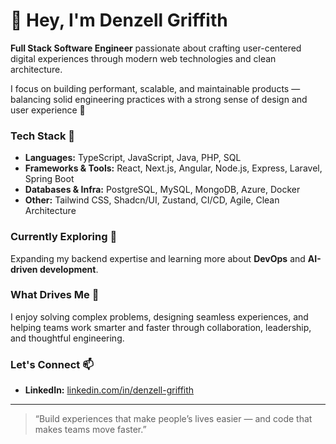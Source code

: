 # 👋 Hey, I'm Denzell Griffith

**Full Stack Software Engineer** passionate about crafting user-centered digital experiences through modern web technologies and clean architecture.

I focus on building performant, scalable, and maintainable products — balancing solid engineering practices with a strong sense of design and user experience 🚀

### Tech Stack 🧠
- **Languages:** TypeScript, JavaScript, Java, PHP, SQL  
- **Frameworks & Tools:** React, Next.js, Angular, Node.js, Express, Laravel, Spring Boot  
- **Databases & Infra:** PostgreSQL, MySQL, MongoDB, Azure, Docker  
- **Other:** Tailwind CSS, Shadcn/UI, Zustand, CI/CD, Agile, Clean Architecture  

### Currently Exploring 🌱
Expanding my backend expertise and learning more about **DevOps** and **AI-driven development**.

### What Drives Me 🧩
I enjoy solving complex problems, designing seamless experiences, and helping teams work smarter and faster through collaboration, leadership, and thoughtful engineering.

### Let's Connect 📫
- **LinkedIn:** [linkedin.com/in/denzell-griffith](https://www.linkedin.com/in/denzell-griffith/)

---

> “Build experiences that make people’s lives easier — and code that makes teams move faster.”


<!---
dgriffith2023/dgriffith2023 is a ✨ special ✨ repository because its `README.md` (this file) appears on your GitHub profile.
You can click the Preview link to take a look at your changes.
--->
